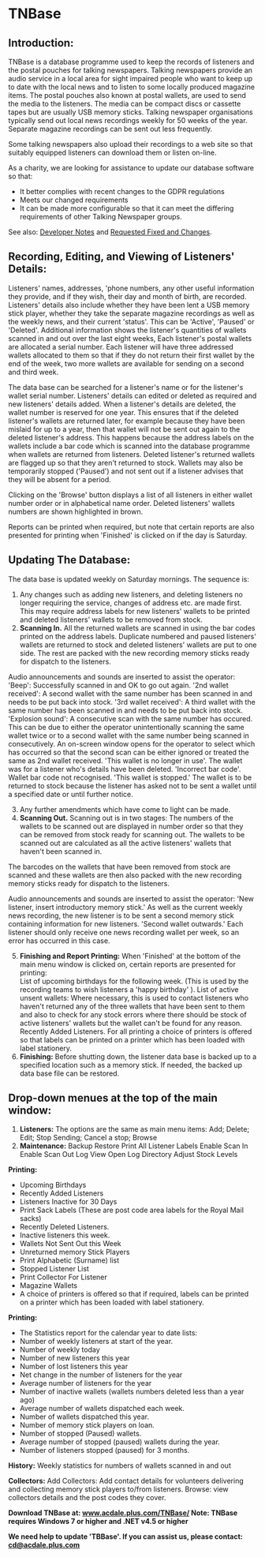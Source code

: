 # **TNBase**

## **Introduction:**
TNBase is a database programme used to keep the records of listeners and the postal pouches for talking newspapers. Talking newspapers provide an audio service in a local area for sight impaired people who want to keep up to date with the local news and to listen to some locally produced magazine items. The postal pouches also known at postal wallets, are used to send the media to the listeners. The media can be compact discs or cassette tapes but are usually USB memory sticks. Talking newspaper organisations typically send out local news recordings weekly for 50 weeks of the year. Separate magazine recordings can be sent out less frequently.

Some talking newspapers also upload their recordings to a web site so that suitably equipped listeners can download them or listen on-line.

As a charity, we are looking for assistance to update our database software so that:
* It better complies with recent changes to the GDPR regulations
* Meets our changed requirements
* It can be made more configurable so that it can meet the differing requirements of other Talking Newspaper groups.

See also: [Developer Notes](docs/DevNotes.md) 
and [Requested Fixed and Changes](https://github.com/achrisdale/TNBase/docs/FixesAndChanges.md).

## **Recording, Editing, and Viewing of Listeners' Details:**
Listeners' names, addresses, 'phone numbers, any other useful information they provide, and if they wish, their day and month of birth, are recorded. Listeners' details also include whether they have been lent a USB memory stick player, whether they take the separate magazine recordings as well as the weekly news, and their current 'status'. This can be 'Active', 'Paused' or 'Deleted'. Additional information shows the listener's quantities of wallets scanned in and out over the last eight weeks, Each listener's postal wallets are allocated a serial number. Each listener will have three addressed wallets allocated to them so that if they do not return their first wallet by the end of the week, two more wallets are available for sending on a second and third week.

The data base can be searched for a listener's name or for the listener's wallet serial number. Listeners' details can edited or deleted as required and new listeners' details added. When a listener's details are deleted, the wallet number is reserved for one year. This ensures that if the deleted listener's wallets are returned later, for example because they have been mislaid for up to a year, then that wallet will not be sent out again to the deleted listener's address. This happens because the address labels on the wallets include a bar code which is scanned into the  database programme when wallets are returned from listeners. Deleted listener's returned wallets are flagged up so that they aren't returned to stock.
Wallets may also be temporarily stopped ('Paused') and not sent out if a listener advises that they will be absent for a period. 

Clicking on the 'Browse' button displays a list of all listeners in either wallet number order or in alphabetical name order. Deleted listeners' wallets numbers are shown highlighted in brown.   

Reports can be printed when required, but note that certain reports are also presented for printing when 'Finished' is clicked on if the day is Saturday.

## **Updating The Database:**
The data base is updated weekly on Saturday mornings. The sequence is: 
1. Any changes such as adding new listeners, and deleting listeners no longer requiring the service, changes of address etc. are made first.  This may require address labels for new listeners' wallets to be printed and deleted listeners' wallets to be removed from stock.
1. **Scanning In.** 
All the  returned wallets are scanned in using the bar codes printed on the address labels. Duplicate numbered and paused listeners' wallets are returned to stock and deleted listeners' wallets are put to one side.  The rest are packed with the new recording memory sticks ready for dispatch to the listeners.

 Audio announcements and sounds are inserted to assist the operator: 
'Beep': Successfully scanned in and OK to go out again.
'2nd wallet received': A second wallet with the same number has been scanned in and needs to be put back into stock.
'3rd wallet received': A third wallet with the same number has been scanned in and needs to be put back into stock.
'Explosion sound': A consecutive scan with the same number has occured. This can be due to either the operator unintentionally scanning the same wallet twice or to a second wallet with the same number being scanned in consecutively. An on-screen window opens for the operator to select which has occurred so that the second scan can be either ignored or treated the same as 2nd wallet received. 
'This wallet is no longer in use'. The wallet was for a listener who's details have been deleted. 
'Incorrect bar code'. Wallet bar code not recognised.
'This wallet is stopped.' The wallet is to be returned to stock because the listener has asked not to be sent a wallet until a specified date or until further notice.

3. Any further amendments which have come to light can be made.
4. **Scanning Out.** 
Scanning out is in two stages: The numbers of the wallets to be scanned out are displayed in number order so that they can be removed from stock ready for scanning out. The wallets to be scanned out are calculated as  all the active listeners' wallets that haven't been scanned in.

The barcodes on the wallets that have been removed from stock are scanned and these wallets are then also packed with the new recording memory sticks ready  for dispatch to the listeners.

Audio announcements and sounds are inserted to assist the operator: 
'New listener, insert introductory memory stick.' As well as the current weekly news recording, the new listener is to be sent a second memory stick containing information for new listeners.
'Second wallet outwards.'  Each listener should only receive one news recording wallet per week, so an error has occurred in this case.  

5. **Finishing and Report Printing:**
When 'Finished' at the bottom of the main menu window is clicked on, certain reports are presented for printing:  
List of upcoming birthdays for the following week. (This is used by the recording teams to wish listeners a 'happy birthday' ).
List of active unsent wallets: Where necessary, this is used to contact listeners who haven't returned any of the three wallets that have been sent to them and also to check for any stock errors where there should be stock of active listeners' wallets but the wallet can't be found for any reason.
Recently Added Listeners.
For all printing a choice of printers is offered so that labels can be printed on a printer which has been loaded with label stationery.
6. **Finishing:** Before shutting down, the listener data base is backed up to a specified location such as a memory stick. If needed, the backed up data base file can be restored.
 
##  Drop-down menues at the top of the main window:

1. **Listeners:**
The options are the same as main menu items:
Add; Delete; Edit; Stop Sending; Cancel a stop; Browse
1. **Maintenance:**
Backup
Restore
Print All Listener Labels
Enable Scan In
Enable Scan Out
Log View
Open Log Directory
Adjust Stock Levels

**Printing:**
* Upcoming Birthdays
* Recently Added Listeners
* Listeners Inactive for 30 Days
* Print Sack Labels (These are post code area labels for the Royal Mail sacks) 
* Recently Deleted Listeners.
* Inactive listeners this week.
* Wallets Not Sent Out this Week
* Unreturned memory Stick Players
* Print Alphabetic (Surname) list
* Stopped Listener List
* Print Collector For Listener
* Magazine Wallets
* A choice of printers is offered so that if required, labels can be printed on a printer which has been loaded with label stationery.
  
**Printing:**
* The Statistics report for the calendar year to date lists: 
* Number of weekly listeners at start of the year.
* Number of weekly today
* Number of new listeners this year
* Number of lost listeners this year
* Net change in the number of listeners for the year
* Average number of listeners for the year
* Number of inactive wallets (wallets numbers deleted less than a year ago)
* Average number of wallets dispatched each week.
* Number of wallets dispatched this year.
* Number of memory stick players on loan.
* Number of stopped (Paused) wallets.
* Average number of stopped (paused) wallets during the year.
* Number of listeners stopped (paused) for 3 months.

**History:** Weekly statistics for numbers of wallets scanned in and out 

**Collectors:**
Add Collectors: Add contact details for volunteers delivering and collecting memory stick players to/from listeners. Browse: view collectors details and the post codes they cover.

**Download TNBase at: www.acdale.plus.com/TNBase/  Note: TNBase requires Windows 7 or higher and .NET v4.5 or higher**

**We need help to update 'TBBase'. If you can assist us, please contact: cd@acdale.plus.com**  
